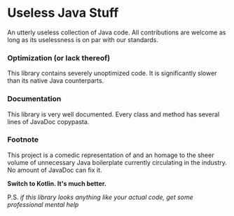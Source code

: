 # Useless Java Stuff

An utterly useless collection of Java code.
All contributions are welcome as long as its uselessness is on par with our standards.

### Optimization (or lack thereof)

This library contains severely unoptimized code.
It is significantly slower than its native Java counterparts.

### Documentation

This library is very well documented.
Every class and method has several lines of JavaDoc copypasta.

### Footnote

This project is a comedic representation of and an homage to the sheer volume
of unnecessary Java boilerplate currently circulating in the industry.
No amount of JavaDoc can fix it.

**Switch to Kotlin. It's much better.**

P.S. *if this library looks anything like your actual code, get some professional mental help*
